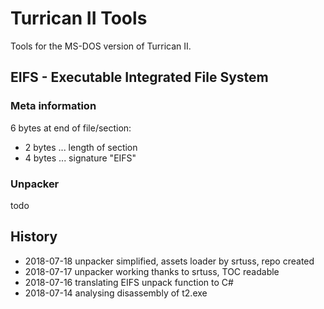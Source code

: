 # Turrican II Tools
Tools for the MS-DOS version of Turrican II.

## EIFS - Executable Integrated File System

### Meta information
6 bytes at end of file/section:
- 2 bytes ... length of section
- 4 bytes ... signature "EIFS"

### Unpacker

todo




## History

- 2018-07-18 unpacker simplified, assets loader by srtuss, repo created
- 2018-07-17 unpacker working thanks to srtuss, TOC readable
- 2018-07-16 translating EIFS unpack function to C#
- 2018-07-14 analysing disassembly of t2.exe
